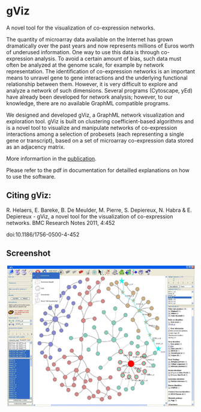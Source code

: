 # gViz
 A novel tool for the visualization of co-expression networks.
 
The quantity of microarray data available on the Internet has grown dramatically over the past years and now represents millions of Euros worth of underused information. One way to use this data is through co-expression analysis. To avoid a certain amount of bias, such data must often be analyzed at the genome scale, for example by network representation. The identification of co-expression networks is an important means to unravel gene to gene interactions and the underlying functional relationship between them. However, it is very difficult to explore and analyze a network of such dimensions. Several programs (Cytoscape, yEd) have already been developed for network analysis; however, to our knowledge, there are no available GraphML compatible programs.

We designed and developed gViz, a GraphML network visualization and exploration tool. gViz is built on clustering coefficient-based algorithms and is a novel tool to visualize and manipulate networks of co-expression interactions among a selection of probesets (each representing a single gene or transcript), based on a set of microarray co-expression data stored as an adjacency matrix.

 More informartion in the [publication](https://doi.org/10.1186/1756-0500-4-452).

Please refer to the pdf in documentation for detailled explanations on how to use the software.

## Citing gViz:
R. Helaers, E. Bareke, B. De Meulder, M. Pierre, S. Depiereux, N. Habra & E. Depiereux - gViz, a novel tool for the visualization of co-expression networks. BMC Research Notes 2011, 4:452

doi:10.1186/1756-0500-4-452

## Screenshot
![screenshot](./documentation/screenshot_1.png)
